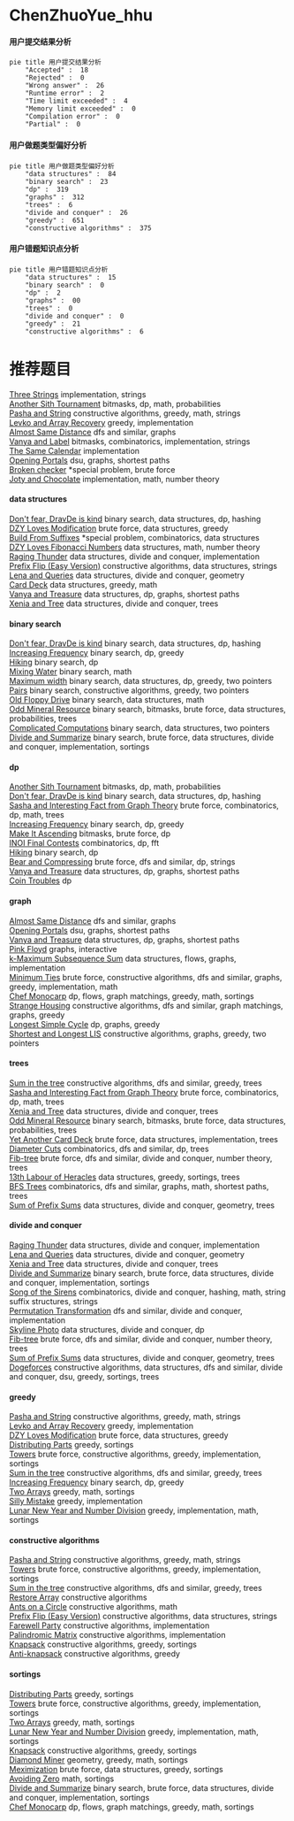 # ChenZhuoYue_hhu
<!-- tabs:start -->
#### **用户提交结果分析**

```mermaid
pie title 用户提交结果分析
    "Accepted" :  18
    "Rejected" :  0
    "Wrong answer" :  26
    "Runtime error" :  2
    "Time limit exceeded" :  4
    "Memory limit exceeded" :  0
    "Compilation error" :  0
    "Partial" :  0
```
#### **用户做题类型偏好分析**

```mermaid
pie title 用户做题类型偏好分析
    "data structures" :  84
    "binary search" :  23
    "dp" :  319
    "graphs" :  312
    "trees" :  6
    "divide and conquer" :  26
    "greedy" :  651
    "constructive algorithms" :  375
```
#### **用户错题知识点分析**

```mermaid
pie title 用户错题知识点分析
    "data structures" :  15
    "binary search" :  0
    "dp" :  2
    "graphs" :  00
    "trees" :  0
    "divide and conquer" :  0
    "greedy" :  21
    "constructive algorithms" :  6
```
<!-- tabs:end -->
# 推荐题目
[Three Strings](http://codeforces.com/problemset/problem/1301/A)		implementation,
                        strings		  
[Another Sith Tournament](http://codeforces.com/problemset/problem/678/E)		bitmasks,
                        dp,
                        math,
                        probabilities		  
[Pasha and String](http://codeforces.com/problemset/problem/525/B)		constructive algorithms,
                        greedy,
                        math,
                        strings		  
[Levko and Array Recovery](http://codeforces.com/problemset/problem/360/A)		greedy,
                        implementation		  
[Almost Same Distance](http://codeforces.com/problemset/problem/1266/F)		dfs and similar,
                        graphs		  
[Vanya and Label](http://codeforces.com/problemset/problem/677/C)		bitmasks,
                        combinatorics,
                        implementation,
                        strings		  
[The Same Calendar](http://codeforces.com/problemset/problem/678/B)		implementation		  
[Opening Portals](http://codeforces.com/problemset/problem/196/E)		dsu,
                        graphs,
                        shortest paths		  
[Broken checker](http://codeforces.com/problemset/problem/171/D)		*special problem,
                        brute force		  
[Joty and Chocolate](http://codeforces.com/problemset/problem/678/C)		implementation,
                        math,
                        number theory		  
<!-- tabs:start -->
#### **data structures**
[Don't fear, DravDe is kind](http://codeforces.com/problemset/problem/28/D)		binary search,
                        data structures,
                        dp,
                        hashing		  
[DZY Loves Modification](http://codeforces.com/problemset/problem/446/B)		brute force,
                        data structures,
                        greedy		  
[Build From Suffixes](http://codeforces.com/problemset/problem/1488/H)		*special problem,
                        combinatorics,
                        data structures		  
[DZY Loves Fibonacci Numbers](https://codeforces.com/contest/447/problem/E)		data structures,
                        math,
                        number theory		  
[Raging Thunder](http://codeforces.com/problemset/problem/1371/F)		data structures,
                        divide and conquer,
                        implementation		  
[Prefix Flip (Easy Version)](http://codeforces.com/problemset/problem/1381/A1)		constructive algorithms,
                        data structures,
                        strings		  
[Lena and Queries](http://codeforces.com/problemset/problem/678/F)		data structures,
                        divide and conquer,
                        geometry		  
[Card Deck](http://codeforces.com/problemset/problem/1492/B)		data structures,
                        greedy,
                        math		  
[Vanya and Treasure](http://codeforces.com/problemset/problem/677/D)		data structures,
                        dp,
                        graphs,
                        shortest paths		  
[Xenia and Tree](http://codeforces.com/problemset/problem/342/E)		data structures,
                        divide and conquer,
                        trees		  
#### **binary search**
[Don't fear, DravDe is kind](http://codeforces.com/problemset/problem/28/D)		binary search,
                        data structures,
                        dp,
                        hashing		  
[Increasing Frequency](http://codeforces.com/problemset/problem/1082/E)		binary search,
                        dp,
                        greedy		  
[Hiking](http://codeforces.com/problemset/problem/489/E)		binary search,
                        dp		  
[Mixing Water](http://codeforces.com/problemset/problem/1359/C)		binary search,
                        math		  
[Maximum width](http://codeforces.com/problemset/problem/1492/C)		binary search,
                        data structures,
                        dp,
                        greedy,
                        two pointers		  
[Pairs](http://codeforces.com/problemset/problem/1463/D)		binary search,
                        constructive algorithms,
                        greedy,
                        two pointers		  
[Old Floppy Drive](http://codeforces.com/problemset/problem/1490/G)		binary search,
                        data structures,
                        math		  
[Odd Mineral Resource](http://codeforces.com/problemset/problem/1479/D)		binary search,
                        bitmasks,
                        brute force,
                        data structures,
                        probabilities,
                        trees		  
[Complicated Computations](http://codeforces.com/problemset/problem/1436/E)		binary search,
                        data structures,
                        two pointers		  
[Divide and Summarize](http://codeforces.com/problemset/problem/1461/D)		binary search,
                        brute force,
                        data structures,
                        divide and conquer,
                        implementation,
                        sortings		  
#### **dp**
[Another Sith Tournament](http://codeforces.com/problemset/problem/678/E)		bitmasks,
                        dp,
                        math,
                        probabilities		  
[Don't fear, DravDe is kind](http://codeforces.com/problemset/problem/28/D)		binary search,
                        data structures,
                        dp,
                        hashing		  
[Sasha and Interesting Fact from Graph Theory](https://codeforces.com/contest/1113/problem/F)		brute force,
                        combinatorics,
                        dp,
                        math,
                        trees		  
[Increasing Frequency](http://codeforces.com/problemset/problem/1082/E)		binary search,
                        dp,
                        greedy		  
[Make It Ascending](http://codeforces.com/problemset/problem/1342/F)		bitmasks,
                        brute force,
                        dp		  
[INOI Final Contests](http://codeforces.com/problemset/problem/1439/D)		combinatorics,
                        dp,
                        fft		  
[Hiking](http://codeforces.com/problemset/problem/489/E)		binary search,
                        dp		  
[Bear and Compressing](http://codeforces.com/problemset/problem/653/B)		brute force,
                        dfs and similar,
                        dp,
                        strings		  
[Vanya and Treasure](http://codeforces.com/problemset/problem/677/D)		data structures,
                        dp,
                        graphs,
                        shortest paths		  
[Coin Troubles](http://codeforces.com/problemset/problem/283/C)		dp		  
#### **graph**
[Almost Same Distance](http://codeforces.com/problemset/problem/1266/F)		dfs and similar,
                        graphs		  
[Opening Portals](http://codeforces.com/problemset/problem/196/E)		dsu,
                        graphs,
                        shortest paths		  
[Vanya and Treasure](http://codeforces.com/problemset/problem/677/D)		data structures,
                        dp,
                        graphs,
                        shortest paths		  
[Pink Floyd](http://codeforces.com/problemset/problem/1142/E)		graphs,
                        interactive		  
[k-Maximum Subsequence Sum](http://codeforces.com/problemset/problem/280/D)		data structures,
                        flows,
                        graphs,
                        implementation		  
[Minimum Ties](http://codeforces.com/problemset/problem/1487/C)		brute force,
                        constructive algorithms,
                        dfs and similar,
                        graphs,
                        greedy,
                        implementation,
                        math		  
[Chef Monocarp](http://codeforces.com/problemset/problem/1437/C)		dp,
                        flows,
                        graph matchings,
                        greedy,
                        math,
                        sortings		  
[Strange Housing](http://codeforces.com/problemset/problem/1470/D)		constructive algorithms,
                        dfs and similar,
                        graph matchings,
                        graphs,
                        greedy		  
[Longest Simple Cycle](http://codeforces.com/problemset/problem/1476/C)		dp,
                        graphs,
                        greedy		  
[Shortest and Longest LIS](http://codeforces.com/problemset/problem/1304/D)		constructive algorithms,
                        graphs,
                        greedy,
                        two pointers		  
#### **trees**
[Sum in the tree](https://codeforces.com/contest/1099/problem/D)		constructive algorithms,
                        dfs and similar,
                        greedy,
                        trees		  
[Sasha and Interesting Fact from Graph Theory](https://codeforces.com/contest/1113/problem/F)		brute force,
                        combinatorics,
                        dp,
                        math,
                        trees		  
[Xenia and Tree](http://codeforces.com/problemset/problem/342/E)		data structures,
                        divide and conquer,
                        trees		  
[Odd Mineral Resource](http://codeforces.com/problemset/problem/1479/D)		binary search,
                        bitmasks,
                        brute force,
                        data structures,
                        probabilities,
                        trees		  
[Yet Another Card Deck](http://codeforces.com/problemset/problem/1511/C)		brute force,
                        data structures,
                        implementation,
                        trees		  
[Diameter Cuts](http://codeforces.com/problemset/problem/1499/F)		combinatorics,
                        dfs and similar,
                        dp,
                        trees		  
[Fib-tree](http://codeforces.com/problemset/problem/1491/E)		brute force,
                        dfs and similar,
                        divide and conquer,
                        number theory,
                        trees		  
[13th Labour of Heracles](http://codeforces.com/problemset/problem/1466/D)		data structures,
                        greedy,
                        sortings,
                        trees		  
[BFS Trees](http://codeforces.com/problemset/problem/1495/D)		combinatorics,
                        dfs and similar,
                        graphs,
                        math,
                        shortest paths,
                        trees		  
[Sum of Prefix Sums](http://codeforces.com/problemset/problem/1303/G)		data structures,
                        divide and conquer,
                        geometry,
                        trees		  
#### **divide and conquer**
[Raging Thunder](http://codeforces.com/problemset/problem/1371/F)		data structures,
                        divide and conquer,
                        implementation		  
[Lena and Queries](http://codeforces.com/problemset/problem/678/F)		data structures,
                        divide and conquer,
                        geometry		  
[Xenia and Tree](http://codeforces.com/problemset/problem/342/E)		data structures,
                        divide and conquer,
                        trees		  
[Divide and Summarize](http://codeforces.com/problemset/problem/1461/D)		binary search,
                        brute force,
                        data structures,
                        divide and conquer,
                        implementation,
                        sortings		  
[Song of the Sirens](http://codeforces.com/problemset/problem/1466/G)		combinatorics,
                        divide and conquer,
                        hashing,
                        math,
                        string suffix structures,
                        strings		  
[Permutation Transformation](http://codeforces.com/problemset/problem/1490/D)		dfs and similar,
                        divide and conquer,
                        implementation		  
[Skyline Photo](https://codeforces.com/contest/1483/problem/C)		data structures,
                        divide and conquer,
                        dp		  
[Fib-tree](http://codeforces.com/problemset/problem/1491/E)		brute force,
                        dfs and similar,
                        divide and conquer,
                        number theory,
                        trees		  
[Sum of Prefix Sums](http://codeforces.com/problemset/problem/1303/G)		data structures,
                        divide and conquer,
                        geometry,
                        trees		  
[Dogeforces](http://codeforces.com/problemset/problem/1494/D)		constructive algorithms,
                        data structures,
                        dfs and similar,
                        divide and conquer,
                        dsu,
                        greedy,
                        sortings,
                        trees		  
#### **greedy**
[Pasha and String](http://codeforces.com/problemset/problem/525/B)		constructive algorithms,
                        greedy,
                        math,
                        strings		  
[Levko and Array Recovery](http://codeforces.com/problemset/problem/360/A)		greedy,
                        implementation		  
[DZY Loves Modification](http://codeforces.com/problemset/problem/446/B)		brute force,
                        data structures,
                        greedy		  
[Distributing Parts](https://codeforces.com/contest/497/problem/C)		greedy,
                        sortings		  
[Towers](http://codeforces.com/problemset/problem/479/B)		brute force,
                        constructive algorithms,
                        greedy,
                        implementation,
                        sortings		  
[Sum in the tree](https://codeforces.com/contest/1099/problem/D)		constructive algorithms,
                        dfs and similar,
                        greedy,
                        trees		  
[Increasing Frequency](http://codeforces.com/problemset/problem/1082/E)		binary search,
                        dp,
                        greedy		  
[Two Arrays](http://codeforces.com/problemset/problem/1417/B)		greedy,
                        math,
                        sortings		  
[Silly Mistake](http://codeforces.com/problemset/problem/1253/B)		greedy,
                        implementation		  
[Lunar New Year and Number Division](http://codeforces.com/problemset/problem/1106/C)		greedy,
                        implementation,
                        math,
                        sortings		  
#### **constructive algorithms**
[Pasha and String](http://codeforces.com/problemset/problem/525/B)		constructive algorithms,
                        greedy,
                        math,
                        strings		  
[Towers](http://codeforces.com/problemset/problem/479/B)		brute force,
                        constructive algorithms,
                        greedy,
                        implementation,
                        sortings		  
[Sum in the tree](https://codeforces.com/contest/1099/problem/D)		constructive algorithms,
                        dfs and similar,
                        greedy,
                        trees		  
[Restore Array](http://codeforces.com/problemset/problem/1028/E)		constructive algorithms		  
[Ants on a Circle](http://codeforces.com/problemset/problem/652/F)		constructive algorithms,
                        math		  
[Prefix Flip (Easy Version)](http://codeforces.com/problemset/problem/1381/A1)		constructive algorithms,
                        data structures,
                        strings		  
[Farewell Party](http://codeforces.com/problemset/problem/1081/B)		constructive algorithms,
                        implementation		  
[Palindromic Matrix](http://codeforces.com/problemset/problem/1118/C)		constructive algorithms,
                        implementation		  
[Knapsack](http://codeforces.com/problemset/problem/1446/A)		constructive algorithms,
                        greedy,
                        sortings		  
[Anti-knapsack](http://codeforces.com/problemset/problem/1493/A)		constructive algorithms,
                        greedy		  
#### **sortings**
[Distributing Parts](https://codeforces.com/contest/497/problem/C)		greedy,
                        sortings		  
[Towers](http://codeforces.com/problemset/problem/479/B)		brute force,
                        constructive algorithms,
                        greedy,
                        implementation,
                        sortings		  
[Two Arrays](http://codeforces.com/problemset/problem/1417/B)		greedy,
                        math,
                        sortings		  
[Lunar New Year and Number Division](http://codeforces.com/problemset/problem/1106/C)		greedy,
                        implementation,
                        math,
                        sortings		  
[Knapsack](http://codeforces.com/problemset/problem/1446/A)		constructive algorithms,
                        greedy,
                        sortings		  
[Diamond Miner](https://codeforces.com/contest/1496/problem/C)		geometry,
                        greedy,
                        math,
                        sortings		  
[Meximization](http://codeforces.com/problemset/problem/1497/A)		brute force,
                        data structures,
                        greedy,
                        sortings		  
[Avoiding Zero](http://codeforces.com/problemset/problem/1427/A)		math,
                        sortings		  
[Divide and Summarize](http://codeforces.com/problemset/problem/1461/D)		binary search,
                        brute force,
                        data structures,
                        divide and conquer,
                        implementation,
                        sortings		  
[Chef Monocarp](http://codeforces.com/problemset/problem/1437/C)		dp,
                        flows,
                        graph matchings,
                        greedy,
                        math,
                        sortings		  
<!-- tabs:end -->
